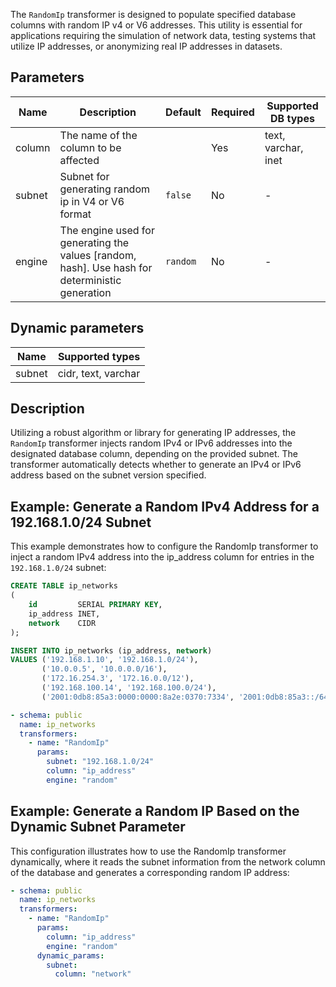 The `RandomIp` transformer is designed to populate specified database columns with random IP v4 or V6 addresses. 
This utility is essential for applications requiring the simulation of network data, testing systems that utilize IP 
addresses, or anonymizing real IP addresses in datasets.

## Parameters

| Name      | Description                                        | Default  | Required | Supported DB types  |
|-----------|----------------------------------------------------|----------|----------|---------------------|
| column    | The name of the column to be affected              |          | Yes      | text, varchar, inet |
| subnet | Subnet for generating random ip in V4 or V6 format | `false`  | No       | -                   |
| engine | The engine used for generating the values [random, hash]. Use hash for deterministic generation | `random`         |No          |-                    |

## Dynamic parameters

| Name       | Supported types     |
|------------|---------------------|
| subnet     | cidr, text, varchar |

## Description

Utilizing a robust algorithm or library for generating IP addresses, the `RandomIp` transformer injects random IPv4 
or IPv6 addresses into the designated database column, depending on the provided subnet. The transformer automatically 
detects whether to generate an IPv4 or IPv6 address based on the subnet version specified.


## Example: Generate a Random IPv4 Address for a 192.168.1.0/24 Subnet

This example demonstrates how to configure the RandomIp transformer to inject a random IPv4 address into the 
ip_address column for entries in the `192.168.1.0/24` subnet:

```sql title="Create table ip_networks and insert data"
CREATE TABLE ip_networks
(
    id         SERIAL PRIMARY KEY,
    ip_address INET,
    network    CIDR
);

INSERT INTO ip_networks (ip_address, network)
VALUES ('192.168.1.10', '192.168.1.0/24'),
       ('10.0.0.5', '10.0.0.0/16'),
       ('172.16.254.3', '172.16.0.0/12'),
       ('192.168.100.14', '192.168.100.0/24'),
       ('2001:0db8:85a3:0000:0000:8a2e:0370:7334', '2001:0db8:85a3::/64'); -- An IPv6 address and network

```

```yaml title="RandomPerson transformer example"
- schema: public
  name: ip_networks
  transformers:
    - name: "RandomIp"
      params: 
        subnet: "192.168.1.0/24"
        column: "ip_address"
        engine: "random"
```

## Example: Generate a Random IP Based on the Dynamic Subnet Parameter

This configuration illustrates how to use the RandomIp transformer dynamically, where it reads the subnet information 
from the network column of the database and generates a corresponding random IP address:

```yaml title="RandomPerson transformer example with dynamic mode"
- schema: public
  name: ip_networks
  transformers:
    - name: "RandomIp"
      params:
        column: "ip_address"
        engine: "random"
      dynamic_params:
        subnet:
          column: "network"
```